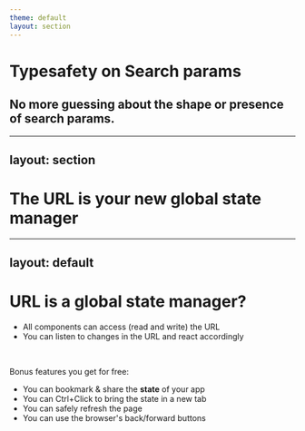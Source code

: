 ```yaml
---
theme: default
layout: section
---
```


# Typesafety on Search params

## No more guessing about the shape or presence of search params.

---
layout: section
---

# The URL is your new global state manager

---
layout: default
---

# URL is a global state manager?

- All components can access (read and write) the URL
- You can listen to changes in the URL and react accordingly

<br />

Bonus features you get for free:
- You can bookmark & share the **state** of your app
- You can Ctrl+Click to bring the state in a new tab
- You can safely refresh the page
- You can use the browser's back/forward buttons